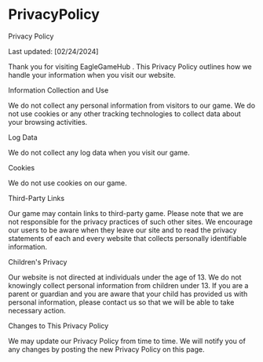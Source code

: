 # PrivacyPolicy


Privacy Policy

Last updated: [02/24/2024]

Thank you for visiting EagleGameHub . This Privacy Policy outlines how we handle your information when you visit our website.

Information Collection and Use

We do not collect any personal information from visitors to our game. We do not use cookies or any other tracking technologies to collect data about your browsing activities.

Log Data

We do not collect any log data when you visit our game.

Cookies

We do not use cookies on our game.

Third-Party Links

Our game may contain links to third-party game. Please note that we are not responsible for the privacy practices of such other sites. We encourage our users to be aware when they leave our site and to read the privacy statements of each and every website that collects personally identifiable information.

Children's Privacy

Our website is not directed at individuals under the age of 13. We do not knowingly collect personal information from children under 13. If you are a parent or guardian and you are aware that your child has provided us with personal information, please contact us so that we will be able to take necessary action.

Changes to This Privacy Policy

We may update our Privacy Policy from time to time. We will notify you of any changes by posting the new Privacy Policy on this page.


